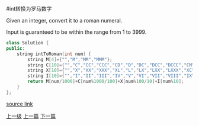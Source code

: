 #int转换为罗马数字

Given an integer, convert it to a roman numeral.

Input is guaranteed to be within the range from 1 to 3999.



```c++
class Solution {
public:
    string intToRoman(int num) {
        string M[4]={"","M","MM","MMM"};
        string C[10]={"","C","CC","CCC","CD","D","DC","DCC","DCCC","CM"};
        string X[10]={"","X","XX","XXX","XL","L","LX","LXX","LXXX","XC"};
        string I[10]={"","I","II","III","IV","V","VI","VII","VIII","IX"};
        return M[num/1000]+C[num%1000/100]+X[num%100/10]+I[num%10];
    }
};
```














[source link](https://leetcode.com/problems/integer-to-roman/discuss/)









[上一级](base.md)
[上一篇](count_and_say.md)
[下一篇](maximum_subarray.md)
